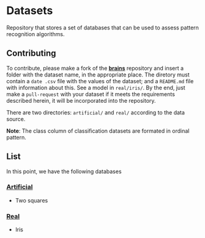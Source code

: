 # Datasets
Repository that stores a set of databases that can be used to assess pattern recognition algorithms.

## Contributing
To contribute, please make a fork of  the [**brains**](https://github.com/omadson/brains) repository and insert a folder with the dataset name, in the appropriate place. The diretory must contain a `date .csv` file with the values of the dataset; and a `README.md` file with information about this. See a model in `real/iris/`. By the end, just make a `pull-request` with your dataset if it meets the requirements described herein, it will be incorporated into the repository.

There are two directories: `artificial/` and `real/` according to the data source.

**Note**: The class column of classification datasets are formated in ordinal pattern.

## List
In this point, we have the following databases

### [Artificial](https://github.com/omadson/brains/tree/master/utils/datasets/artificial/)
 * Two squares

### [Real](https://github.com/omadson/brains/tree/master/utils/datasets/real)
 * Iris